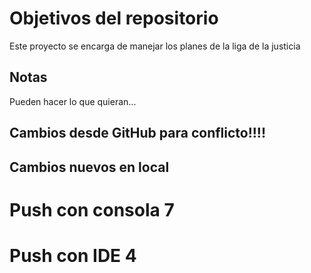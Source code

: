 # Objetivos del repositorio

Este proyecto se encarga de manejar los planes de la liga de la justicia


## Notas
Pueden hacer lo que quieran...


## Cambios desde GitHub para conflicto!!!!
## Cambios nuevos en local

# Push con consola 7

# Push con IDE 4
